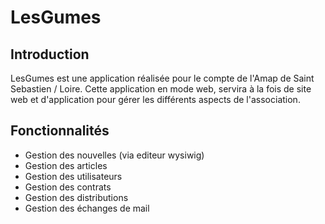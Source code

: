 # LesGumes

## Introduction 
LesGumes est une application réalisée pour le compte de l'Amap de Saint Sebastien / Loire. Cette application en mode web, servira à la fois de site web et d'application pour gérer les différents aspects de l'association.

## Fonctionnalités

* Gestion des nouvelles (via editeur wysiwig)
* Gestion des articles 
* Gestion des utilisateurs
* Gestion des contrats
* Gestion des distributions
* Gestion des échanges de mail